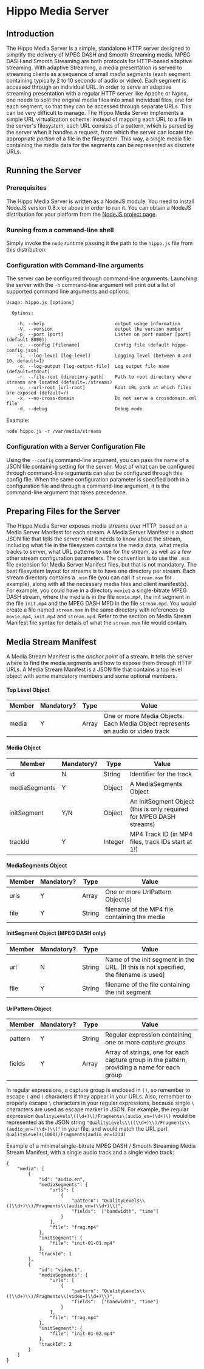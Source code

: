 Hippo Media Server
==================

Introduction
------------

The Hippo Media Server is a simple, standalone HTTP server designed to simplify the delivery of MPEG DASH and Smooth Streaming media.
MPEG DASH and Smooth Streaming are both protocols for HTTP-based adaptive streaming. With adaptive Streaming, a media presentation is served to streaming clients as a sequence of small *media segments* (each segment containing typically 2 to 10 seconds of audio or video). 
Each segment is accessed through an individual URL. In order to serve an adaptive streaming presentation with a regular HTTP server like Apache or Nginx, one needs to split the original media files into small individual files, one for each segment, so that they can be accessed through separate URLs. This can be very difficult to manage.
The Hippo Media Server implements a simple URL virtualization scheme: instead of mapping each URL to a file in the server's filesystem, each URL consists of a pattern, which is parsed by the server when it handles a request, from which the server can locate the appropriate *portion* of a file in the filesystem. This way, a single media file containing the media data for the segments can be represented as discrete URLs.

Running the Server
------------------

### Prerequisites

The Hippo Media Server is written as a NodeJS module. You need to install NodeJS version 0.8.x or above in order to run it. You can obtain a NodeJS distribution for your platform from the [NodeJS project page](http://www.nodejs.org).

### Running from a command-line shell
Simply invoke the `node` runtime passing it the path to the `hippo.js` file from this distribution.

### Configuration with Command-line arguments
The server can be configured through command-line arguments. Launching the server with the `-h` command-line argument will print out a list of supported command line arguments and options:

```
Usage: hippo.js [options]

  Options:

    -h, --help                          output usage information
    -V, --version                       output the version number
    -p, --port [port]                   Listen on port number [port] (default 8000))
    -c, --config [filename]             Config file (default hippo-config.json)
    -l, --log-level [log-level]         Logging level (between 0 and 10, default=1)
    -o, --log-output [log-output-file]  Log output file name (default=stdout)
    -r, --file-root [directory-path]    Path to root directory where streams are located (default=./streams)
    -u, --url-root [url-root]           Root URL path at which files are exposed (default=/)
    -x, --no-cross-domain               Do not serve a crossdomain.xml file
    -d, --debug                         Debug mode
```

Example:
```
node hippo.js -r /var/media/streams
```

### Configuration with a Server Configuration File

Using the `--config` command-line argument, you can pass the name of a JSON file containing setting for the server. Most of what can be configured through command-line arguments can also be configured through this config file. When the same configuration parameter is specified both in a configuration file and through a command-line argument, it is the command-line argument that takes precedence.


Preparing Files for the Server
------------------------------

The Hippo Media Server exposes media streams over HTTP, based on a Media Server Manifest for each stream. A Media Server Manifest is a short JSON file that tells the server what it needs to know about the stream, including what file in the filesystem contains the media data, what media tracks to server, what URL patterns to use for the stream, as well as a few other stream configuration parameters. The convention is to use the `.msm` file extension for Media Server Manifest files, but that is not mandatory.
The best filesystem layout for streams is to have one directory per stream. Each stream directory contains a `.msm` file (you can call it `stream.msm` for example), along with all the necessary media files and client manifest(s). 
For example, you could have in a directory `movie1` a single-bitrate MPEG DASH stream, where the media is in the file `movie.mp4`, the init segment in the file `init.mp4` and the MPEG DASH MPD in the file `stream.mpd`. You would create a file named `stream.msm` in the same directory with references to `movie.mp4`, `init.mp4` and `stream.mpd`. Refer to the section on Media Stream Manifest file syntax for details of what the `stream.msm` file would contain.

Media Stream Manifest
---------------------

A Media Stream Manifest is the *anchor point* of a stream. It tells the server where to find the media segments and how to expose them through HTTP URLs.
A Media Stream Manifest is a JSON file that contains a top level object with some mandatory members and some optional members.

#### Top Level Object

Member | Mandatory? | Type  | Value
------ | ---------  | ----- | ------
media  |     Y      | Array | One or more Media Objects. Each Media Object represents an audio or video track

#### Media Object

Member        | Mandatory? | Type    | Value
------------- | ---------- | -----   | -----
id            |     N      | String  | Identifier for the track
mediaSegments |     Y      | Object  | A MediaSegments Object
initSegment   |     Y/N    | Object  | An InitSegment Object (this is only required for MPEG DASH streams)
trackId       |     Y      | Integer | MP4 Track ID (in MP4 files, track IDs start at 1!)

#### MediaSegments Object

Member        | Mandatory? | Type    | Value
------------- | ---------- | -----   | -----
urls          |     Y      | Array   | One or more UrlPattern Object(s)
file          |     Y      | String  | filename of the MP4 file containing the media

#### InitSegment Object (MPEG DASH only)

Member        | Mandatory? | Type    | Value
------------- | ---------- | -----   | -----
url           |     N      | String  | Name of the init segment in the URL. [If this is not specified, the filename is used]
file          |     Y      | String  | filename of the file containing the init segment

#### UrlPattern Object

Member        | Mandatory? | Type    | Value
------------- | ---------- | -----   | -----
pattern       |     Y      | String  | Regular expression containing one or more *capture groups*
fields        |     Y      | Array   | Array of strings, one for each capture group in the pattern, providing a name for each group

In regular expressions, a capture group is enclosed in `()`, so remember to escape `(` and `)` characters if they appear in your URLs. Also, remember to properly escape `\` characters in your regular expressions, because single `\` characters are used as escape marker in JSON. For example, the regular expression `QualityLevels\((\d+)\)/Fragments\(audio_en=(\d+)\)` would be represented as the JSON string `"QualityLevels\\((\\d+)\\)/Fragments\\(audio_en=(\\d+)\\)"` in your file, and would match the URL part `QualityLevels(1000)/Fragments(audio_en=1234)`

Example of a minimal single-bitrate MPEG DASH / Smooth Streaming Media Stream Manifest, with a single audio track and a single video track:
```
{
	"media": [
		{
			"id": "audio.en",
			"mediaSegments": {
			    "urls": [
			        {
			            "pattern": "QualityLevels\\((\\d+)\\)/Fragments\\(audio_en=(\\d+)\\)",
			            "fields":  ["bandwidth", "time"]
			        }
			    ],
			    "file": "frag.mp4"
			},
			"initSegment": {
			    "file": "init-01-01.mp4"
			},
			"trackId": 1
		},
		{
			"id": "video.1",
			"mediaSegments": {
			    "urls": [
			        {
			            "pattern": "QualityLevels\\((\\d+)\\)/Fragments\\(video=(\\d+)\\)",
			            "fields":  ["bandwidth", "time"]
				    }
			    ],
			    "file": "frag.mp4"
			},
			"initSegment": {
				"file": "init-01-02.mp4"
			},
			"trackId": 2
		}
	]
}
```

